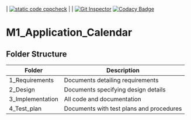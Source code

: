 | [![static code cppcheck](https://github.com/jayaaprasanth/M1_Application_Calendar/actions/workflows/c-cpp.yml/badge.svg)](https://github.com/jayaaprasanth/M1_Application_Calendar/actions/workflows/c-cpp.yml) |
| [![Git Inspector](https://github.com/jayaaprasanth/M1_Application_Calendar/actions/workflows/Git_Inspector.yml/badge.svg)](https://github.com/jayaaprasanth/M1_Application_Calendar/actions/workflows/Git_Inspector.yml)
[![Codacy Badge](https://app.codacy.com/project/badge/Grade/fc29dd0eb33944faad709993571fe1bb)](https://www.codacy.com/gh/jayaaprasanth/M1_Application_Calendar/dashboard?utm_source=github.com&amp;utm_medium=referral&amp;utm_content=jayaaprasanth/M1_Application_Calendar&amp;utm_campaign=Badge_Grade)

# M1_Application_Calendar
## Folder Structure
| Folder | Description |
| ------ | ----------- |
| 1_Requirements |	Documents detailing requirements |
| 2_Design | 	Documents specifying design details |
| 3_Implementation | 	All code and documentation |
| 4_Test_plan | 	Documents with test plans and procedures |
